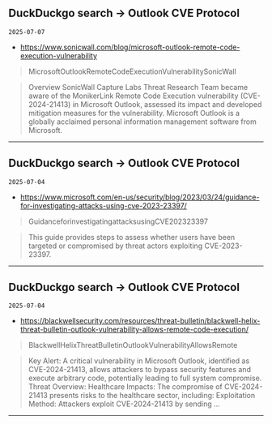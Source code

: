 ## DuckDuckgo search -> Outlook CVE Protocol
`2025-07-07`

* https://www.sonicwall.com/blog/microsoft-outlook-remote-code-execution-vulnerability

<blockquote>
 MicrosoftOutlookRemoteCodeExecutionVulnerabilitySonicWall
</blockquote>
<blockquote>
Overview SonicWall Capture Labs Threat Research Team became aware of the MonikerLink Remote Code Execution vulnerability (CVE-2024-21413) in Microsoft Outlook, assessed its impact and developed mitigation measures for the vulnerability. Microsoft Outlook is a globally acclaimed personal information management software from Microsoft.
</blockquote>

---

## DuckDuckgo search -> Outlook CVE Protocol
`2025-07-04`

* https://www.microsoft.com/en-us/security/blog/2023/03/24/guidance-for-investigating-attacks-using-cve-2023-23397/

<blockquote>
 GuidanceforinvestigatingattacksusingCVE202323397
</blockquote>
<blockquote>
This guide provides steps to assess whether users have been targeted or compromised by threat actors exploiting CVE-2023-23397.
</blockquote>

---

## DuckDuckgo search -> Outlook CVE Protocol
`2025-07-04`

* https://blackwellsecurity.com/resources/threat-bulletin/blackwell-helix-threat-bulletin-outlook-vulnerability-allows-remote-code-execution/

<blockquote>
 BlackwellHelixThreatBulletinOutlookVulnerabilityAllowsRemote
</blockquote>
<blockquote>
Key Alert: A critical vulnerability in Microsoft Outlook, identified as CVE-2024-21413, allows attackers to bypass security features and execute arbitrary code, potentially leading to full system compromise. Threat Overview: Healthcare Impacts: The compromise of CVE-2024-21413 presents risks to the healthcare sector, including: Exploitation Method: Attackers exploit CVE-2024-21413 by sending ...
</blockquote>

---

